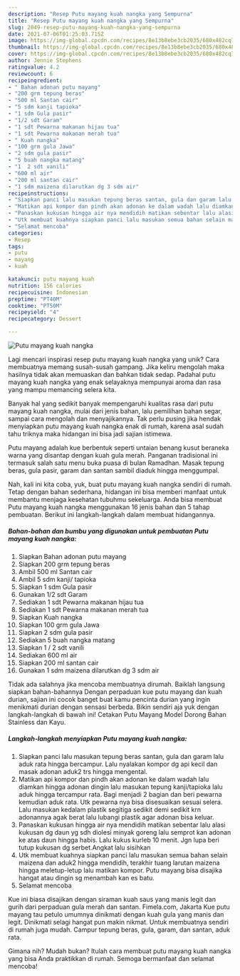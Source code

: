 ```yaml
---
description: "Resep Putu mayang kuah nangka yang Sempurna"
title: "Resep Putu mayang kuah nangka yang Sempurna"
slug: 2049-resep-putu-mayang-kuah-nangka-yang-sempurna
date: 2021-07-06T01:25:03.715Z
image: https://img-global.cpcdn.com/recipes/8e13b8ebe3cb2035/680x482cq70/putu-mayang-kuah-nangka-foto-resep-utama.jpg
thumbnail: https://img-global.cpcdn.com/recipes/8e13b8ebe3cb2035/680x482cq70/putu-mayang-kuah-nangka-foto-resep-utama.jpg
cover: https://img-global.cpcdn.com/recipes/8e13b8ebe3cb2035/680x482cq70/putu-mayang-kuah-nangka-foto-resep-utama.jpg
author: Jennie Stephens
ratingvalue: 4.2
reviewcount: 6
recipeingredient:
- " Bahan adonan putu mayang"
- "200 grm tepung beras"
- "500 ml Santan cair"
- "5 sdm kanji tapioka"
- "1 sdm Gula pasir"
- "1/2 sdt Garam"
- "1 sdt Pewarna makanan hijau tua"
- "1 sdt Pewarna makanan merah tua"
- " Kuah nangka"
- "100 grm gula Jawa"
- "2 sdm gula pasir"
- "5 buah nangka matang"
- "1  2 sdt vanili"
- "600 ml air"
- "200 ml santan cair"
- "1 sdm maizena dilarutkan dg 3 sdm air"
recipeinstructions:
- "Siapkan panci lalu masukan tepung beras santan, gula dan garam lalu aduk rata hingga bercampur. Lalu nyalakan kompor dg api kecil dan masak adonan aduk2 trs hingga mengental."
- "Matikan api kompor dan pindh akan adonan ke dalam wadah lalu diamkan hingga adonan dingin lalu masukan tepung kanji/tapioka lalu aduk hingga tercampur rata. Bagi menjadi 2 bagian dan beri pewarna kemudian aduk rata. Utk pewarna nya bisa disesuaikan sesuai selera. Lalu masukan kedalam plastik segitiga sedikit demi sedikit krn adonannya agak berat lalu lubangi plastik agar adonan bisa keluar."
- "Panaskan kukusan hingga air nya mendidih matikan sebentar lalu alasi kukusan dg daun yg sdh diolesi minyak goreng lalu semprot kan adonan ke atas daun hingga habis. Lalu kukus kurleb 10 menit. Jgn lupa beri tutup kukusan dg serbet.Angkat lalu sisihkan"
- "Utk membuat kuahnya siapkan panci lalu masukan semua bahan selain maizena dan aduk2 hingga mendidih, terakhir tuang larutan maizena hingga meletup-letup lalu matikan kompor. Putu mayang bisa disajika hangat atau dingin sg menambah kan es batu."
- "Selamat mencoba"
categories:
- Resep
tags:
- putu
- mayang
- kuah

katakunci: putu mayang kuah 
nutrition: 156 calories
recipecuisine: Indonesian
preptime: "PT40M"
cooktime: "PT50M"
recipeyield: "4"
recipecategory: Dessert

---
```



![Putu mayang kuah nangka](https://img-global.cpcdn.com/recipes/8e13b8ebe3cb2035/680x482cq70/putu-mayang-kuah-nangka-foto-resep-utama.jpg)

Lagi mencari inspirasi resep putu mayang kuah nangka yang unik? Cara membuatnya memang susah-susah gampang. Jika keliru mengolah maka hasilnya tidak akan memuaskan dan bahkan tidak sedap. Padahal putu mayang kuah nangka yang enak selayaknya mempunyai aroma dan rasa yang mampu memancing selera kita.

Banyak hal yang sedikit banyak mempengaruhi kualitas rasa dari putu mayang kuah nangka, mulai dari jenis bahan, lalu pemilihan bahan segar, sampai cara mengolah dan menyajikannya. Tak perlu pusing jika hendak menyiapkan putu mayang kuah nangka enak di rumah, karena asal sudah tahu triknya maka hidangan ini bisa jadi sajian istimewa.

Putu mayang adalah kue berbentuk seperti untaian benang kusut beraneka warna yang disantap dengan kuah gula merah. Panganan tradisional ini termasuk salah satu menu buka puasa di bulan Ramadhan. Masak tepung beras, gula pasir, garam dan santan sambil diaduk hingga menggumpal.


Nah, kali ini kita coba, yuk, buat putu mayang kuah nangka sendiri di rumah. Tetap dengan bahan sederhana, hidangan ini bisa memberi manfaat untuk membantu menjaga kesehatan tubuhmu sekeluarga. Anda bisa membuat Putu mayang kuah nangka menggunakan 16 jenis bahan dan 5 tahap pembuatan. Berikut ini langkah-langkah dalam membuat hidangannya.

<!--inarticleads1-->

##### Bahan-bahan dan bumbu yang digunakan untuk pembuatan Putu mayang kuah nangka:

1. Siapkan  Bahan adonan putu mayang
1. Siapkan 200 grm tepung beras
1. Ambil 500 ml Santan cair
1. Ambil 5 sdm kanji/ tapioka
1. Siapkan 1 sdm Gula pasir
1. Gunakan 1/2 sdt Garam
1. Sediakan 1 sdt Pewarna makanan hijau tua
1. Sediakan 1 sdt Pewarna makanan merah tua
1. Siapkan  Kuah nangka
1. Siapkan 100 grm gula Jawa
1. Siapkan 2 sdm gula pasir
1. Sediakan 5 buah nangka matang
1. Siapkan 1 / 2 sdt vanili
1. Sediakan 600 ml air
1. Siapkan 200 ml santan cair
1. Gunakan 1 sdm maizena dilarutkan dg 3 sdm air


Tidak ada salahnya jika mencoba membuatnya dirumah. Baiklah langsung siapkan bahan-bahannya Dengan perpaduan kue putu mayang dan kuah durian, sajian ini cocok banget buat kamu pencinta durian yang ingin menikmati durian dengan sensasi berbeda. Bikin sendiri aja yuk dengan langkah-langkah di bawah ini! Cetakan Putu Mayang Model Dorong Bahan Stainless dan Kayu. 

<!--inarticleads2-->

##### Langkah-langkah menyiapkan Putu mayang kuah nangka:

1. Siapkan panci lalu masukan tepung beras santan, gula dan garam lalu aduk rata hingga bercampur. Lalu nyalakan kompor dg api kecil dan masak adonan aduk2 trs hingga mengental.
1. Matikan api kompor dan pindh akan adonan ke dalam wadah lalu diamkan hingga adonan dingin lalu masukan tepung kanji/tapioka lalu aduk hingga tercampur rata. Bagi menjadi 2 bagian dan beri pewarna kemudian aduk rata. Utk pewarna nya bisa disesuaikan sesuai selera. Lalu masukan kedalam plastik segitiga sedikit demi sedikit krn adonannya agak berat lalu lubangi plastik agar adonan bisa keluar.
1. Panaskan kukusan hingga air nya mendidih matikan sebentar lalu alasi kukusan dg daun yg sdh diolesi minyak goreng lalu semprot kan adonan ke atas daun hingga habis. Lalu kukus kurleb 10 menit. Jgn lupa beri tutup kukusan dg serbet.Angkat lalu sisihkan
1. Utk membuat kuahnya siapkan panci lalu masukan semua bahan selain maizena dan aduk2 hingga mendidih, terakhir tuang larutan maizena hingga meletup-letup lalu matikan kompor. Putu mayang bisa disajika hangat atau dingin sg menambah kan es batu.
1. Selamat mencoba


Kue ini biasa disajikan dengan siraman kuah saus yang manis legit dan gurih dari perpaduan gula merah dan santan. Fimela.com, Jakarta Kue putu mayang tau petulo umumnya dinikmati dengan kuah gula yang manis dan legit. Dinikmati selagi hangat pun makin nikmat. Untuk membuatnya sendiri di rumah juga mudah. Campur tepung beras, gula, garam, dan santan, aduk rata. 

Gimana nih? Mudah bukan? Itulah cara membuat putu mayang kuah nangka yang bisa Anda praktikkan di rumah. Semoga bermanfaat dan selamat mencoba!

